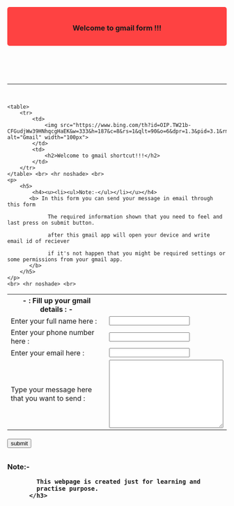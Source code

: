 
<html lang="en">
<head>
    <meta charset="UTF-8">
    <meta http-equiv="X-UA-Compatible" content="IE=edge">
    <meta name="viewport" content="width=device-width, initial-scale=1.0">
    <title>E-mail website</title>
    <style>
    header{
    background-color: rgba(255, 0, 0, 0.737);
    padding: 15px;
    border: 10px;
    border:black;
    border-radius: 5px;
    border-width: 20px;
}

header h3{
    color: white;
    padding: 15px;
    text-align: center;
    font-size: 25px;
    text-shadow: 3px 3px 10px;
}

section{
    align-self: center;
}

table th{
    text-align: center;
    background-color: aqua;
    padding: 20px;
    color: rgb(174, 13, 13);
}
input .id1{
    background-color: aquamarine;
}

h6 input{
    background-color: green;
    color: white;
    padding: 10px 10px 5px;
    text-align: center;
    border: white;
    border-radius: 5px;
    
}

h6{
    text-align: center;
}

h6 input :hover{
    background-color: blue;
}
    </style>
</head>
<body>
    <header>
        <h3>
            Welcome to gmail form !!!
        </h3>
    </header> <br> <hr noshade> <br>

    <table>
        <tr>
            <td>
                <img src="https://www.bing.com/th?id=OIP.TW21b-CFGudjWw39HNhqcgHaEK&w=333&h=187&c=8&rs=1&qlt=90&o=6&dpr=1.3&pid=3.1&rm=2" alt="Gmail" width="100px">
            </td>
            <td>
                <h2>Welcome to gmail shortcut!!!</h2>
            </td>
        </tr>
    </table> <br> <hr noshade> <br>
    <p>
        <h5> 
            <h4><u><li><ul>Note:-</ul></li></u></h4>
           <b> In this form you can send your message in email through this form 

                 The required information shown that you need to feel and last press on submit button.  

                 after this gmail app will open your device and write email id of reciever

                 if it's not happen that you might be required settings or some permissions from your gmail app.
           </b>
        </h5>
    </p>
    <br> <hr noshade> <br> 
   <section>
    <form action="mailto:write email that you want to sent" method="post" enctype="text/plain"> 
        <table cellspacing="20px"> <b>
            <th>- : Fill up your gmail details : -</th>
            <tr>
                <td>
                    Enter your full name here :
                </td>
                <td>
                    <input type="text" name="your name"> 
                </td>
            </tr>
            <tr>
                <td>
                    Enter your phone number here :
                </td>
                <td>
                    <input type="number" name="your phone number">
                </td>
            </tr>
            <tr>
                <td>
                    Enter your email here : 
                </td>
                <td>
                    <input type="email" name="your email">
                </td>
            </tr>
            <tr>
                <td>Type your message here that you want to send :</td>
                <td><textarea name="Your message" id="" cols="30" rows="10"></textarea></td>
            </tr>
        </b>
        </table> <h6>
        <input type="submit" value="submit" id="id1">
        </h6>
    </form> 
   </section>

   <section>
          <h3>
            Note:- 

            This webpage is created just for learning and 
            practise purpose.
          </h3>
   </section>
</body>
</html>
